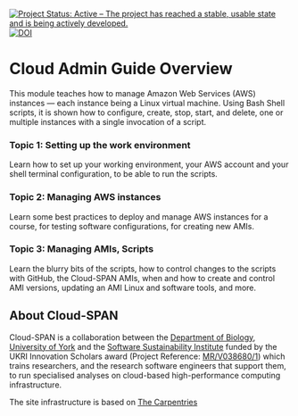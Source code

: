 [![Project Status: Active – The project has reached a stable, usable state and is being actively developed.](https://www.repostatus.org/badges/latest/active.svg)](https://www.repostatus.org/#active) [![DOI](https://zenodo.org/badge/DOI/10.5281/zenodo.7589272.svg)](https://doi.org/10.5281/zenodo.7589272)

# Cloud Admin Guide Overview

This module teaches how to manage Amazon Web Services (AWS) instances — each instance being a Linux virtual machine. Using Bash Shell scripts, it is shown how to configure, create, stop, start, and delete, one or multiple instances with a single invocation of a script.

### Topic 1: Setting up the work environment 
Learn how to set up your working environment, your AWS account and your shell terminal configuration, to be able to run the scripts. 

### Topic 2: Managing AWS instances 
Learn some best practices to deploy and manage AWS instances for a course, for testing software configurations, for creating new AMIs. 

### Topic 3: Managing AMIs, Scripts
Learn the blurry bits of the scripts, how to control changes to the scripts with GitHub, the Cloud-SPAN AMIs, when and how to create and control AMI versions, updating an AMI Linux and software tools, and more. 

## About Cloud-SPAN
Cloud-SPAN is a collaboration between the [Department of Biology, University of York](https://www.york.ac.uk/biology/) and the [Software Sustainability Institute](https://www.software.ac.uk/) funded by the UKRI Innovation Scholars award (Project Reference: [MR/V038680/1](https://www.google.com/url?q=https%3A%2F%2Fgtr.ukri.org%2Fprojects%3Fref%3DMR%252FV038680%252F1&sa=D&sntz=1&usg=AFQjCNF0nsozFp-1kvcp0Dgjks6kY8CiCQ)) which trains researchers, and the research software engineers that support them, to run specialised analyses on cloud-based high-performance computing infrastructure.

The site infrastructure is based on [The Carpentries](https://carpentries.org/)
